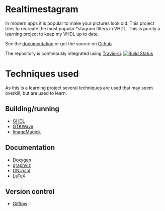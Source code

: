 
Realtimestagram
=========================

In modern apps it is popular to make your pictures look old. This project tries
to recreate the most popular \*stagram filters in VHDL. This is purely a learning project
to keep my VHDL up to date.

See the [documentation](http://spoorcc.github.io/realtimestagram)
or get the source on [Github](http://www.github.com/spoorcc/realtimestagram)


The repository is continiously integrated using [Travis-ci](http://www.travis-ci.org).
[![Build Status](https://travis-ci.org/spoorcc/realtimestagram.svg?branch=develop)](https://travis-ci.org/spoorcc/realtimestagram)

Techniques used
===============

As this is a learning project several techniques are used that may seem overkill,
but are used to learn.

Building/running
----------------
* [GHDL](http://sourceforge.net/projects/ghdl-updates/) 
* [GTKWave](http://gtkwave.sourceforge.net/)
* [ImageMagick](http://imagemagick.org/)

Documentation
-------------
* [Doxygen](http://www.stack.nl/~dimitri/doxygen/) 
* [graphviz](http://www.graphviz.org/) 
* [GNUplot](http://www.gnuplot.info/)
* [LaTeX](http://www.latex-project.org/) 

Version control
---------------
* [Gitflow](http://nvie.com/posts/a-successful-git-branching-model/)

